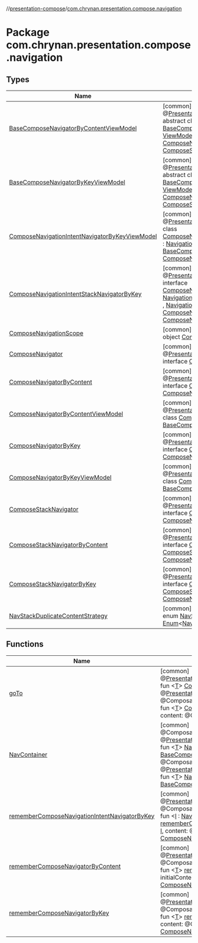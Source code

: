 //[presentation-compose](../../index.md)/[com.chrynan.presentation.compose.navigation](index.md)

# Package com.chrynan.presentation.compose.navigation

## Types

| Name | Summary |
|---|---|
| [BaseComposeNavigatorByContentViewModel](-base-compose-navigator-by-content-view-model/index.md) | [common]<br>@[PresentationComposeExperimentalApi](../com.chrynan.presentation.compose/-presentation-compose-experimental-api/index.md)<br>abstract class [BaseComposeNavigatorByContentViewModel](-base-compose-navigator-by-content-view-model/index.md)&lt;[T](-base-compose-navigator-by-content-view-model/index.md)&gt; : [ViewModel](../../../presentation-core/presentation-core/com.chrynan.presentation/-view-model/index.md), [ComposeNavigator](-compose-navigator/index.md)&lt;[T](-base-compose-navigator-by-content-view-model/index.md)&gt; , [ComposeNavigatorByContent](-compose-navigator-by-content/index.md)&lt;[T](-base-compose-navigator-by-content-view-model/index.md)&gt; , [ComposeStackNavigatorByContent](-compose-stack-navigator-by-content/index.md)&lt;[T](-base-compose-navigator-by-content-view-model/index.md)&gt; |
| [BaseComposeNavigatorByKeyViewModel](-base-compose-navigator-by-key-view-model/index.md) | [common]<br>@[PresentationComposeExperimentalApi](../com.chrynan.presentation.compose/-presentation-compose-experimental-api/index.md)<br>abstract class [BaseComposeNavigatorByKeyViewModel](-base-compose-navigator-by-key-view-model/index.md)&lt;[T](-base-compose-navigator-by-key-view-model/index.md)&gt; : [ViewModel](../../../presentation-core/presentation-core/com.chrynan.presentation/-view-model/index.md), [ComposeNavigator](-compose-navigator/index.md)&lt;[T](-base-compose-navigator-by-key-view-model/index.md)&gt; , [ComposeNavigatorByKey](-compose-navigator-by-key/index.md)&lt;[T](-base-compose-navigator-by-key-view-model/index.md)&gt; , [ComposeStackNavigatorByKey](-compose-stack-navigator-by-key/index.md)&lt;[T](-base-compose-navigator-by-key-view-model/index.md)&gt; |
| [ComposeNavigationIntentNavigatorByKeyViewModel](-compose-navigation-intent-navigator-by-key-view-model/index.md) | [common]<br>@[PresentationComposeExperimentalApi](../com.chrynan.presentation.compose/-presentation-compose-experimental-api/index.md)<br>class [ComposeNavigationIntentNavigatorByKeyViewModel](-compose-navigation-intent-navigator-by-key-view-model/index.md)&lt;[I](-compose-navigation-intent-navigator-by-key-view-model/index.md) : [NavigationIntent](../../../presentation-core/presentation-core/com.chrynan.presentation/-navigation-intent/index.md)&gt; : [BaseComposeNavigatorByKeyViewModel](-base-compose-navigator-by-key-view-model/index.md)&lt;[I](-compose-navigation-intent-navigator-by-key-view-model/index.md)&gt; , [ComposeNavigationIntentStackNavigatorByKey](-compose-navigation-intent-stack-navigator-by-key/index.md)&lt;[I](-compose-navigation-intent-navigator-by-key-view-model/index.md)&gt; |
| [ComposeNavigationIntentStackNavigatorByKey](-compose-navigation-intent-stack-navigator-by-key/index.md) | [common]<br>@[PresentationComposeExperimentalApi](../com.chrynan.presentation.compose/-presentation-compose-experimental-api/index.md)<br>interface [ComposeNavigationIntentStackNavigatorByKey](-compose-navigation-intent-stack-navigator-by-key/index.md)&lt;[I](-compose-navigation-intent-stack-navigator-by-key/index.md) : [NavigationIntent](../../../presentation-core/presentation-core/com.chrynan.presentation/-navigation-intent/index.md)&gt; : [ComposeStackNavigatorByKey](-compose-stack-navigator-by-key/index.md)&lt;[I](-compose-navigation-intent-stack-navigator-by-key/index.md)&gt; , [NavigationEventHandler](../../../presentation-core/presentation-core/com.chrynan.presentation/-navigation-event-handler/index.md)&lt;[I](-compose-navigation-intent-stack-navigator-by-key/index.md), [ComposeNavigationScope](-compose-navigation-scope/index.md)&gt; , [Navigator](../../../presentation-core/presentation-core/com.chrynan.presentation/-navigator/index.md)&lt;[I](-compose-navigation-intent-stack-navigator-by-key/index.md), [ComposeNavigationScope](-compose-navigation-scope/index.md)&gt; |
| [ComposeNavigationScope](-compose-navigation-scope/index.md) | [common]<br>object [ComposeNavigationScope](-compose-navigation-scope/index.md) : [NavigationScope](../../../presentation-core/presentation-core/com.chrynan.presentation/-navigation-scope/index.md) |
| [ComposeNavigator](-compose-navigator/index.md) | [common]<br>@[PresentationComposeExperimentalApi](../com.chrynan.presentation.compose/-presentation-compose-experimental-api/index.md)<br>interface [ComposeNavigator](-compose-navigator/index.md)&lt;[T](-compose-navigator/index.md)&gt; |
| [ComposeNavigatorByContent](-compose-navigator-by-content/index.md) | [common]<br>@[PresentationComposeExperimentalApi](../com.chrynan.presentation.compose/-presentation-compose-experimental-api/index.md)<br>interface [ComposeNavigatorByContent](-compose-navigator-by-content/index.md)&lt;[T](-compose-navigator-by-content/index.md)&gt; : [ComposeNavigator](-compose-navigator/index.md)&lt;[T](-compose-navigator-by-content/index.md)&gt; |
| [ComposeNavigatorByContentViewModel](-compose-navigator-by-content-view-model/index.md) | [common]<br>@[PresentationComposeExperimentalApi](../com.chrynan.presentation.compose/-presentation-compose-experimental-api/index.md)<br>class [ComposeNavigatorByContentViewModel](-compose-navigator-by-content-view-model/index.md)&lt;[T](-compose-navigator-by-content-view-model/index.md)&gt; : [BaseComposeNavigatorByContentViewModel](-base-compose-navigator-by-content-view-model/index.md)&lt;[T](-compose-navigator-by-content-view-model/index.md)&gt; |
| [ComposeNavigatorByKey](-compose-navigator-by-key/index.md) | [common]<br>@[PresentationComposeExperimentalApi](../com.chrynan.presentation.compose/-presentation-compose-experimental-api/index.md)<br>interface [ComposeNavigatorByKey](-compose-navigator-by-key/index.md)&lt;[T](-compose-navigator-by-key/index.md)&gt; : [ComposeNavigator](-compose-navigator/index.md)&lt;[T](-compose-navigator-by-key/index.md)&gt; |
| [ComposeNavigatorByKeyViewModel](-compose-navigator-by-key-view-model/index.md) | [common]<br>@[PresentationComposeExperimentalApi](../com.chrynan.presentation.compose/-presentation-compose-experimental-api/index.md)<br>class [ComposeNavigatorByKeyViewModel](-compose-navigator-by-key-view-model/index.md)&lt;[T](-compose-navigator-by-key-view-model/index.md)&gt; : [BaseComposeNavigatorByKeyViewModel](-base-compose-navigator-by-key-view-model/index.md)&lt;[T](-compose-navigator-by-key-view-model/index.md)&gt; |
| [ComposeStackNavigator](-compose-stack-navigator/index.md) | [common]<br>@[PresentationComposeExperimentalApi](../com.chrynan.presentation.compose/-presentation-compose-experimental-api/index.md)<br>interface [ComposeStackNavigator](-compose-stack-navigator/index.md)&lt;[T](-compose-stack-navigator/index.md)&gt; : [ComposeNavigator](-compose-navigator/index.md)&lt;[T](-compose-stack-navigator/index.md)&gt; |
| [ComposeStackNavigatorByContent](-compose-stack-navigator-by-content/index.md) | [common]<br>@[PresentationComposeExperimentalApi](../com.chrynan.presentation.compose/-presentation-compose-experimental-api/index.md)<br>interface [ComposeStackNavigatorByContent](-compose-stack-navigator-by-content/index.md)&lt;[T](-compose-stack-navigator-by-content/index.md)&gt; : [ComposeStackNavigator](-compose-stack-navigator/index.md)&lt;[T](-compose-stack-navigator-by-content/index.md)&gt; , [ComposeNavigatorByContent](-compose-navigator-by-content/index.md)&lt;[T](-compose-stack-navigator-by-content/index.md)&gt; |
| [ComposeStackNavigatorByKey](-compose-stack-navigator-by-key/index.md) | [common]<br>@[PresentationComposeExperimentalApi](../com.chrynan.presentation.compose/-presentation-compose-experimental-api/index.md)<br>interface [ComposeStackNavigatorByKey](-compose-stack-navigator-by-key/index.md)&lt;[T](-compose-stack-navigator-by-key/index.md)&gt; : [ComposeStackNavigator](-compose-stack-navigator/index.md)&lt;[T](-compose-stack-navigator-by-key/index.md)&gt; , [ComposeNavigatorByKey](-compose-navigator-by-key/index.md)&lt;[T](-compose-stack-navigator-by-key/index.md)&gt; |
| [NavStackDuplicateContentStrategy](-nav-stack-duplicate-content-strategy/index.md) | [common]<br>enum [NavStackDuplicateContentStrategy](-nav-stack-duplicate-content-strategy/index.md) : [Enum](https://kotlinlang.org/api/latest/jvm/stdlib/kotlin/-enum/index.html)&lt;[NavStackDuplicateContentStrategy](-nav-stack-duplicate-content-strategy/index.md)&gt; |

## Functions

| Name | Summary |
|---|---|
| [goTo](go-to.md) | [common]<br>@[PresentationComposeExperimentalApi](../com.chrynan.presentation.compose/-presentation-compose-experimental-api/index.md)<br>fun &lt;[T](go-to.md)&gt; [ComposeNavigatorByKey](-compose-navigator-by-key/index.md)&lt;[T](go-to.md)&gt;.[goTo](go-to.md)(key: [T](go-to.md))<br>@[PresentationComposeExperimentalApi](../com.chrynan.presentation.compose/-presentation-compose-experimental-api/index.md)<br>@Composable<br>fun &lt;[T](go-to.md)&gt; [ComposeNavigatorByContent](-compose-navigator-by-content/index.md)&lt;[T](go-to.md)&gt;.[goTo](go-to.md)(key: [T](go-to.md), content: @Composable() -&gt; [Unit](https://kotlinlang.org/api/latest/jvm/stdlib/kotlin/-unit/index.html)) |
| [NavContainer](-nav-container.md) | [common]<br>@Composable<br>@[PresentationComposeExperimentalApi](../com.chrynan.presentation.compose/-presentation-compose-experimental-api/index.md)<br>fun &lt;[T](-nav-container.md)&gt; [NavContainer](-nav-container.md)(navigator: [BaseComposeNavigatorByContentViewModel](-base-compose-navigator-by-content-view-model/index.md)&lt;[T](-nav-container.md)&gt;)<br>@Composable<br>@[PresentationComposeExperimentalApi](../com.chrynan.presentation.compose/-presentation-compose-experimental-api/index.md)<br>fun &lt;[T](-nav-container.md)&gt; [NavContainer](-nav-container.md)(navigator: [BaseComposeNavigatorByKeyViewModel](-base-compose-navigator-by-key-view-model/index.md)&lt;[T](-nav-container.md)&gt;) |
| [rememberComposeNavigationIntentNavigatorByKey](remember-compose-navigation-intent-navigator-by-key.md) | [common]<br>@[PresentationComposeExperimentalApi](../com.chrynan.presentation.compose/-presentation-compose-experimental-api/index.md)<br>@Composable<br>fun &lt;[I](remember-compose-navigation-intent-navigator-by-key.md) : [NavigationIntent](../../../presentation-core/presentation-core/com.chrynan.presentation/-navigation-intent/index.md)&gt; [rememberComposeNavigationIntentNavigatorByKey](remember-compose-navigation-intent-navigator-by-key.md)(initialKey: [I](remember-compose-navigation-intent-navigator-by-key.md), content: @Composable([I](remember-compose-navigation-intent-navigator-by-key.md)) -&gt; [Unit](https://kotlinlang.org/api/latest/jvm/stdlib/kotlin/-unit/index.html)): [ComposeNavigationIntentNavigatorByKeyViewModel](-compose-navigation-intent-navigator-by-key-view-model/index.md)&lt;[I](remember-compose-navigation-intent-navigator-by-key.md)&gt; |
| [rememberComposeNavigatorByContent](remember-compose-navigator-by-content.md) | [common]<br>@[PresentationComposeExperimentalApi](../com.chrynan.presentation.compose/-presentation-compose-experimental-api/index.md)<br>@Composable<br>fun &lt;[T](remember-compose-navigator-by-content.md)&gt; [rememberComposeNavigatorByContent](remember-compose-navigator-by-content.md)(initialKey: [T](remember-compose-navigator-by-content.md), initialContent: @Composable() -&gt; [Unit](https://kotlinlang.org/api/latest/jvm/stdlib/kotlin/-unit/index.html)): [ComposeNavigatorByContentViewModel](-compose-navigator-by-content-view-model/index.md)&lt;[T](remember-compose-navigator-by-content.md)&gt; |
| [rememberComposeNavigatorByKey](remember-compose-navigator-by-key.md) | [common]<br>@[PresentationComposeExperimentalApi](../com.chrynan.presentation.compose/-presentation-compose-experimental-api/index.md)<br>@Composable<br>fun &lt;[T](remember-compose-navigator-by-key.md)&gt; [rememberComposeNavigatorByKey](remember-compose-navigator-by-key.md)(initialKey: [T](remember-compose-navigator-by-key.md), content: @Composable([T](remember-compose-navigator-by-key.md)) -&gt; [Unit](https://kotlinlang.org/api/latest/jvm/stdlib/kotlin/-unit/index.html)): [ComposeNavigatorByKeyViewModel](-compose-navigator-by-key-view-model/index.md)&lt;[T](remember-compose-navigator-by-key.md)&gt; |
